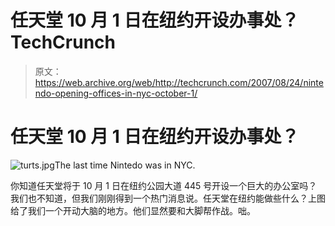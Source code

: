 # 任天堂 10 月 1 日在纽约开设办事处？TechCrunch

> 原文：<https://web.archive.org/web/http://techcrunch.com/2007/08/24/nintendo-opening-offices-in-nyc-october-1/>

# 任天堂 10 月 1 日在纽约开设办事处？

![turts.jpg](img/438b72a995bc6c38f7f02d08b127e9b2.png)The last time Nintedo was in NYC.

你知道任天堂将于 10 月 1 日在纽约公园大道 445 号开设一个巨大的办公室吗？我们也不知道，但我们刚刚得到一个热门消息说。任天堂在纽约能做些什么？上图给了我们一个开动大脑的地方。他们显然要和大脚帮作战。咄。